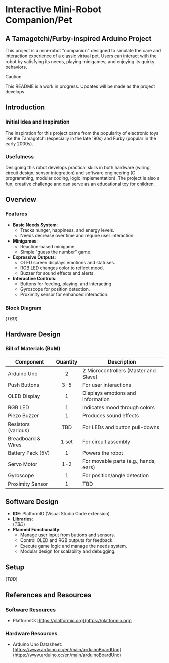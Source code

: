 # **Interactive Mini-Robot Companion/Pet**
## A Tamagotchi/Furby-inspired Arduino Project  

This project is a mini-robot "companion" designed to simulate the care and interaction experience of a classic virtual pet. Users can interact with the robot by satisfying its needs, playing minigames, and enjoying its quirky behaviors.

> [!CAUTION]
> This README is a work in progress. Updates will be made as the project develops.

## **Introduction**

### **Initial Idea and Inspiration**  
The inspiration for this project came from the popularity of electronic toys like the Tamagotchi (especially in the late '90s) and Furby (popular in the early 2000s).  

### **Usefulness**  
Designing this robot develops practical skills in both hardware (wiring, circuit design, sensor integration) and software engineering (C programming, modular coding, logic implementation). The project is also a fun, creative challenge and can serve as an educational toy for children.

## **Overview**

### **Features**
- **Basic Needs System**:
  - Tracks hunger, happiness, and energy levels.
  - Needs decrease over time and require user interaction.  
- **Minigames**:
  - Reaction-based minigame.
  - Simple "guess the number" game.  
- **Expressive Outputs**:
  - OLED screen displays emotions and statuses.
  - RGB LED changes color to reflect mood.
  - Buzzer for sound effects and alerts.  
- **Interactive Controls**:
  - Buttons for feeding, playing, and interacting.
  - Gyroscope for position detection.
  - Proximity sensor for enhanced interaction.

### **Block Diagram**  
(*TBD*)  

## **Hardware Design**

### **Bill of Materials (BoM)**  
| Component           | Quantity | Description                               |
|---------------------|:--------:|-------------------------------------------|
| Arduino Uno         |    2     | 2 Microcontrollers (Master and Slave)     |
| Push Buttons        |   3-5    | For user interactions                     |
| OLED Display        |    1     | Displays emotions and information         |
| RGB LED             |    1     | Indicates mood through colors             |
| Piezo Buzzer        |    1     | Produces sound effects                    |
| Resistors (various) |    TBD   | For LEDs and button pull-downs            |
| Breadboard & Wires  |    1 set | For circuit assembly                      |
| Battery Pack (5V)   |    1     | Powers the robot                          |
| Servo Motor         |   1-2    | For movable parts (e.g., hands, ears)     |
| Gyroscope           |    1     | For position/angle detection              |
| Proximity Sensor    |    1     | TBD                                       |

## **Software Design**  
- **IDE**: PlatformIO (Visual Studio Code extension)  
- **Libraries**:  
  (*TBD*)  
- **Planned Functionality**:  
  - Manage user input from buttons and sensors.
  - Control OLED and RGB outputs for feedback.
  - Execute game logic and manage the needs system.  
  - Modular design for scalability and debugging.

## **Setup**  
(*TBD*)

## **References and Resources**  
### **Software Resources**  
- PlatformIO: [https://platformio.org](https://platformio.org)  

### **Hardware Resources**  
- Arduino Uno Datasheet: [https://www.arduino.cc/en/main/arduinoBoardUno](https://www.arduino.cc/en/main/arduinoBoardUno)  


